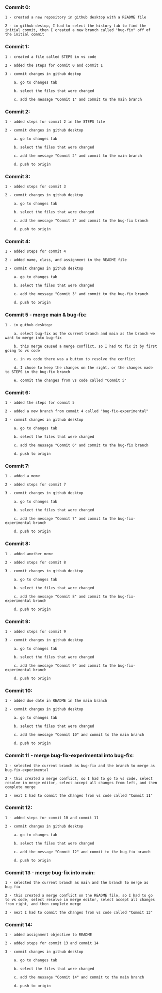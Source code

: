### Commit 0:

    1 - created a new repository in github desktop with a README file

    2 - in github destop, I had to select the history tab to find the initial commit, then I created a new branch called "bug-fix" off of the initial commit

### Commit 1:

    1 - created a file called STEPS in vs code

    2 - added the steps for commit 0 and commit 1

    3 - commit changes in github destop 

        a. go to changes tab

        b. select the files that were changed

        c. add the message "Commit 1" and commit to the main branch

### Commit 2:

    1 - added steps for commit 2 in the STEPS file

    2 - commit changes in github desktop

        a. go to changes tab

        b. select the files that were changed

        c. add the message "Commit 2" and commit to the main branch

        d. push to origin

### Commit 3:

    1 - added steps for commit 3

    2 - commit changes in github desktop

        a. go to changes tab

        b. select the files that were changed

        c. add the message "Commit 3" and commit to the bug-fix branch

        d. push to origin

### Commit 4:

    1 - added steps for commit 4

    2 - added name, class, and assignment in the README file

    3 - commit changes in github desktop

        a. go to changes tab

        b. select the files that were changed

        c. add the message "Commit 3" and commit to the bug-fix branch

        d. push to origin

### Commit 5 - merge main & bug-fix:

    1 - in guthub desktop:

        a. select bug-fix as the current branch and main as the branch we want to merge into bug-fix

        b. this merge caused a merge conflict, so I had to fix it by first going to vs code

        c. in vs code there was a button to resolve the conflict

        d. I chose to keep the changes on the right, or the changes made to STEPS in the bug-fix branch

        e. commit the changes from vs code called "Commit 5"

### Commit 6:

    1 - added the steps for commit 5

    2 - added a new branch from commit 4 called "bug-fix-experimental"

    3 - commit changes in github desktop

        a. go to changes tab

        b. select the files that were changed

        c. add the message "Commit 6" and commit to the bug-fix branch

        d. push to origin 

### Commit 7:

    1 - added a meme

    2 - added steps for commit 7

    3 - commit changes in github desktop

        a. go to changes tab

        b. select the files that were changed

        c. add the message "Commit 7" and commit to the bug-fix-experimental branch

        d. push to origin 

### Commit 8:

    1 - added another meme

    2 - added steps for commit 8

    3 - commit changes in github desktop

        a. go to changes tab

        b. select the files that were changed

        c. add the message "Commit 8" and commit to the bug-fix-experimental branch

        d. push to origin 

### Commit 9:

    1 - added steps for commit 9

    3 - commit changes in github desktop

        a. go to changes tab

        b. select the files that were changed

        c. add the message "Commit 9" and commit to the bug-fix-experimental branch

        d. push to origin 

### Commit 10:

    1 - added due date in README in the main branch

    2 - commit changes in github desktop

        a. go to changes tab

        b. select the files that were changed

        c. add the message "Commit 10" and commit to the main branch

        d. push to origin 

### Commit 11 - merge bug-fix-experimental into bug-fix:

    1 - selected the current branch as bug-fix and the branch to merge as bug-fix-experimental

    2 - this created a merge conflict, so I had to go to vs code, select resolve in merge editor, select accept all changes from left, and then complete merge

    3 - next I had to commit the changes from vs code called "Commit 11"

### Commit 12:

    1 - added steps for commit 10 and commit 11

    2 - commit changes in github desktop

        a. go to changes tab

        b. select the files that were changed

        c. add the message "Commit 12" and commit to the bug-fix branch

        d. push to origin 

### Commit 13 - merge bug-fix into main:

    1 - selected the current branch as main and the branch to merge as bug-fix

    2 - this created a merge conflict on the README file, so I had to go to vs code, select resolve in merge editor, select accept all changes from right, and then complete merge

    3 - next I had to commit the changes from vs code called "Commit 13"

### Commit 14:

    1 - added assignment objective to README

    2 - added steps for commit 13 and commit 14

    3 - commit changes in github desktop

        a. go to changes tab

        b. select the files that were changed

        c. add the message "Commit 14" and commit to the main branch

        d. push to origin 